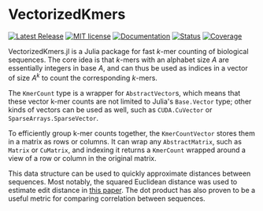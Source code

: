 # VectorizedKmers

[![Latest Release](https://img.shields.io/github/release/anton083/VectorizedKmers.jl.svg)](https://github.com/anton083/VectorizedKmers.jl/releases/latest)
[![MIT license](https://img.shields.io/badge/license-MIT-green.svg)](https://opensource.org/license/MIT)
[![Documentation](https://img.shields.io/badge/docs-stable-blue.svg)](https://anton083.github.io/VectorizedKmers.jl/stable/)
[![Status](https://github.com/anton083/VectorizedKmers.jl/actions/workflows/CI.yml/badge.svg?branch=main)](https://github.com/anton083/VectorizedKmers.jl/actions/workflows/CI.yml?query=branch%3Amain)
[![Coverage](https://codecov.io/gh/anton083/VectorizedKmers.jl/branch/main/graph/badge.svg)](https://codecov.io/gh/anton083/VectorizedKmers.jl)

VectorizedKmers.jl is a Julia package for fast $k$-mer counting of biological sequences. The core idea is that $k$-mers with an alphabet size $A$ are essentially integers in base $A$, and can thus be used as indices in a vector of size $A^k$ to count the corresponding $k$-mers.

The `KmerCount` type is a wrapper for `AbstractVector`s, which means that these vector k-mer counts are not limited to Julia's `Base.Vector` type; other kinds of vectors can be used as well, such as `CUDA.CuVector` or `SparseArrays.SparseVector`.

To efficiently group k-mer counts together, the `KmerCountVector` stores them in a matrix as rows or columns. It can wrap any `AbstractMatrix`, such as `Matrix` or `CuMatrix`, and indexing it returns a `KmerCount` wrapped around a view of a row or column in the original matrix.

This data structure can be used to quickly approximate distances between sequences. Most notably, the squared Euclidean distance was used to estimate edit distance in [this paper](https://doi.org/10.1093/nar/gkz657). The dot product has also proven to be a useful metric for comparing correlation between sequences.
